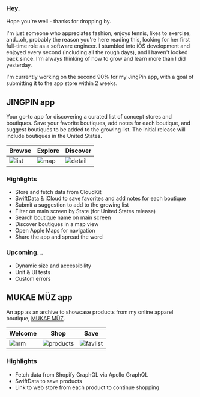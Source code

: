 ### Hey.

Hope you're well - thanks for dropping by.

I'm just someone who appreciates fashion, enjoys tennis, likes to exercise, and...oh, probably the reason you're here reading this, looking for her first full-time role as a software engineer. I stumbled into iOS development and enjoyed every second (including all the rough days), and I haven't looked back since. I'm always thinking of how to grow and learn more than I did yesterday. 

I'm currently working on the second 90% for my JingPin app, with a goal of submitting it to the app store within 2 weeks. 

<!--
**orgcottontee/orgcottontee** is a ✨ _special_ ✨ repository because its `README.md` (this file) appears on your GitHub profile.

Here are some ideas to get you started:

- 🔭 I’m currently working on ...
- 🌱 I’m currently learning ...
- 👯 I’m looking to collaborate on ...
- 🤔 I’m looking for help with ...
- 💬 Ask me about ...
- 📫 How to reach me: ...
- 😄 Pronouns: ...
- ⚡ Fun fact: ...
-->

## JINGPIN app
Your go-to app for discovering a curated list of concept stores and boutiques. Save your favorite boutiques, add notes for each boutique, and suggest boutiques to be added to the growing list. The initial release will include boutiques in the United States. 

| Browse	                            | Explore                             | Discover                                    |
| ----------------------------------- | ----------------------------------- | ------------------------------------------- |
| ![list](https://github.com/orgcottontee/orgcottontee/assets/86264121/d29ed1a8-6a7c-44eb-bcdc-59d402f47f77) | ![map](https://github.com/orgcottontee/orgcottontee/assets/86264121/4e485fa7-aa74-4650-99f8-9ce0c8eba2de) | ![detail](https://github.com/orgcottontee/orgcottontee/assets/86264121/10881cd7-f673-46ae-8d7e-da83031344b7) |

### Highlights
- Store and fetch data from CloudKit
- SwiftData & iCloud to save favorites and add notes for each boutique
- Submit a suggestion to add to the growing list
- Filter on main screen by State (for United States release)
- Search boutique name on main screen
- Discover boutiques in a map view
- Open Apple Maps for navigation
- Share the app and spread the word

### Upcoming...
- Dynamic size and accessibility
- Unit & UI tests
- Custom errors


## MUKAE MÜZ app
An app as an archive to showcase products from my online apparel boutique, [MUKAE MÜZ](www.mukaemuz.co).

| Welcome	                            | Shop                                | Save                                        |
| ----------------------------------- | ----------------------------------- | ------------------------------------------- |
| ![mm](https://github.com/orgcottontee/orgcottontee/assets/86264121/8b790e6b-2e60-4db5-a7a0-ce7fc85cfa4a) | ![products](https://github.com/orgcottontee/orgcottontee/assets/86264121/c6b58d4e-e8a1-42c0-a8b6-d23346cf6cd4) | ![favlist](https://github.com/orgcottontee/orgcottontee/assets/86264121/2fe85be6-1bc1-4bda-b746-d4fb71005965) |

### Highlights
- Fetch data from Shopify GraphQL via Apollo GraphQL
- SwiftData to save products
- Link to web store from each product to continue shopping
